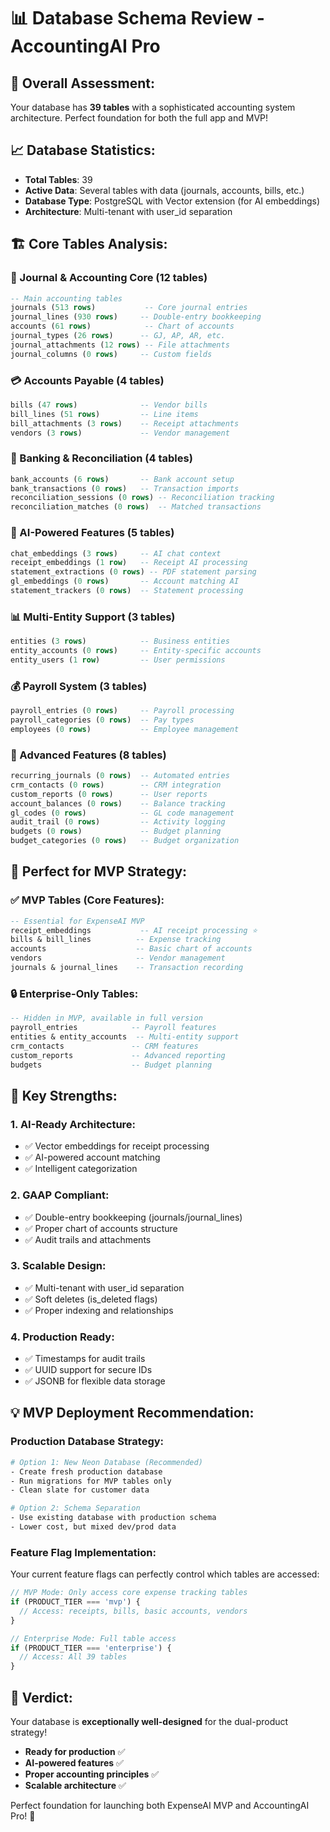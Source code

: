 # 📊 Database Schema Review - AccountingAI Pro

## 🎯 **Overall Assessment:**
Your database has **39 tables** with a sophisticated accounting system architecture. Perfect foundation for both the full app and MVP!

## 📈 **Database Statistics:**
- **Total Tables**: 39
- **Active Data**: Several tables with data (journals, accounts, bills, etc.)
- **Database Type**: PostgreSQL with Vector extension (for AI embeddings)
- **Architecture**: Multi-tenant with user_id separation

## 🏗️ **Core Tables Analysis:**

### **📝 Journal & Accounting Core (12 tables)**
```sql
-- Main accounting tables
journals (513 rows)           -- Core journal entries  
journal_lines (930 rows)     -- Double-entry bookkeeping
accounts (61 rows)            -- Chart of accounts
journal_types (26 rows)      -- GJ, AP, AR, etc.
journal_attachments (12 rows) -- File attachments
journal_columns (0 rows)     -- Custom fields
```

### **💳 Accounts Payable (4 tables)**
```sql
bills (47 rows)              -- Vendor bills
bill_lines (51 rows)         -- Line items
bill_attachments (3 rows)    -- Receipt attachments  
vendors (3 rows)             -- Vendor management
```

### **🏦 Banking & Reconciliation (4 tables)**
```sql
bank_accounts (6 rows)       -- Bank account setup
bank_transactions (0 rows)   -- Transaction imports
reconciliation_sessions (0 rows) -- Reconciliation tracking
reconciliation_matches (0 rows)  -- Matched transactions
```

### **🤖 AI-Powered Features (5 tables)**
```sql
chat_embeddings (3 rows)     -- AI chat context
receipt_embeddings (1 row)   -- Receipt AI processing
statement_extractions (0 rows) -- PDF statement parsing
gl_embeddings (0 rows)       -- Account matching AI
statement_trackers (0 rows)  -- Statement processing
```

### **📊 Multi-Entity Support (3 tables)**
```sql
entities (3 rows)            -- Business entities
entity_accounts (0 rows)     -- Entity-specific accounts
entity_users (1 row)         -- User permissions
```

### **💰 Payroll System (3 tables)**
```sql
payroll_entries (0 rows)     -- Payroll processing
payroll_categories (0 rows)  -- Pay types
employees (0 rows)           -- Employee management
```

### **🔄 Advanced Features (8 tables)**
```sql
recurring_journals (0 rows)  -- Automated entries
crm_contacts (0 rows)        -- CRM integration
custom_reports (0 rows)      -- User reports
account_balances (0 rows)    -- Balance tracking
gl_codes (0 rows)            -- GL code management
audit_trail (0 rows)         -- Activity logging
budgets (0 rows)             -- Budget planning
budget_categories (0 rows)   -- Budget organization
```

## 🎯 **Perfect for MVP Strategy:**

### **✅ MVP Tables (Core Features):**
```sql
-- Essential for ExpenseAI MVP
receipt_embeddings           -- AI receipt processing ⭐
bills & bill_lines          -- Expense tracking
accounts                    -- Basic chart of accounts
vendors                     -- Vendor management
journals & journal_lines    -- Transaction recording
```

### **🔒 Enterprise-Only Tables:**
```sql
-- Hidden in MVP, available in full version
payroll_entries            -- Payroll features
entities & entity_accounts  -- Multi-entity support
crm_contacts               -- CRM features
custom_reports             -- Advanced reporting
budgets                    -- Budget planning
```

## 🚀 **Key Strengths:**

### **1. AI-Ready Architecture:**
- ✅ Vector embeddings for receipt processing
- ✅ AI-powered account matching
- ✅ Intelligent categorization

### **2. GAAP Compliant:**
- ✅ Double-entry bookkeeping (journals/journal_lines)
- ✅ Proper chart of accounts structure
- ✅ Audit trails and attachments

### **3. Scalable Design:**
- ✅ Multi-tenant with user_id separation
- ✅ Soft deletes (is_deleted flags)
- ✅ Proper indexing and relationships

### **4. Production Ready:**
- ✅ Timestamps for audit trails
- ✅ UUID support for secure IDs
- ✅ JSONB for flexible data storage

## 💡 **MVP Deployment Recommendation:**

### **Production Database Strategy:**
```bash
# Option 1: New Neon Database (Recommended)
- Create fresh production database
- Run migrations for MVP tables only
- Clean slate for customer data

# Option 2: Schema Separation
- Use existing database with production schema
- Lower cost, but mixed dev/prod data
```

### **Feature Flag Implementation:**
Your current feature flags can perfectly control which tables are accessed:
```typescript
// MVP Mode: Only access core expense tracking tables
if (PRODUCT_TIER === 'mvp') {
  // Access: receipts, bills, basic accounts, vendors
}

// Enterprise Mode: Full table access
if (PRODUCT_TIER === 'enterprise') {
  // Access: All 39 tables
}
```

## 🎉 **Verdict:**
Your database is **exceptionally well-designed** for the dual-product strategy! 

- **Ready for production** ✅
- **AI-powered features** ✅  
- **Proper accounting principles** ✅
- **Scalable architecture** ✅

Perfect foundation for launching both ExpenseAI MVP and AccountingAI Pro! 🚀

